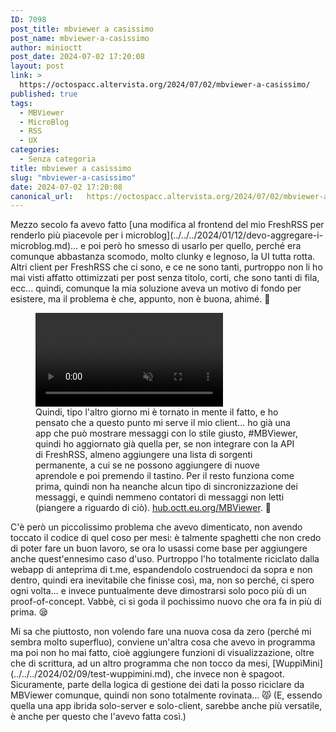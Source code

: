 ```yaml
---
ID: 7098
post_title: mbviewer a casissimo
post_name: mbviewer-a-casissimo
author: minioctt
post_date: 2024-07-02 17:20:08
layout: post
link: >
  https://octospacc.altervista.org/2024/07/02/mbviewer-a-casissimo/
published: true
tags:
  - MBViewer
  - MicroBlog
  - RSS
  - UX
categories:
  - Senza categoria
title: mbviewer a casissimo
slug: "mbviewer-a-casissimo"
date: 2024-07-02 17:20:08
canonical_url:   https://octospacc.altervista.org/2024/07/02/mbviewer-a-casissimo/
---
```

<!-- wp:paragraph -->
<p markdown="1">Mezzo secolo fa avevo fatto [una modifica al frontend del mio FreshRSS per renderlo più piacevole per i microblog](../../../2024/01/12/devo-aggregare-i-microblog.md)... e poi però ho smesso di usarlo per quello, perché era comunque abbastanza scomodo, molto clunky e legnoso, la UI tutta rotta. Altri client per FreshRSS che ci sono, e ce ne sono tanti, purtroppo non li ho mai visti affatto ottimizzati per post senza titolo, corti, che sono tanti di fila, ecc... quindi, comunque la mia soluzione aveva un motivo di fondo per esistere, ma il problema è che, appunto, non è buona, ahimé. 🥴️</p>
<!-- /wp:paragraph -->

<!-- wp:paragraph -->
<p markdown="1"></p>
<!-- /wp:paragraph -->

<!-- wp:video {"id":7123} -->
<figure class="wp-block-video"><video controls loop muted src="https://octospacc.github.io/microblog-mirror/assets/uploads/2024/07/simplescreenrecorder-2024-07-02_16.29.02.mp4"></video><figcaption class="wp-element-caption">Quindi, tipo l'altro giorno mi è tornato in mente il fatto, e ho pensato che a questo punto mi serve il mio client... ho già una app che può mostrare messaggi con lo stile giusto, #MBViewer, quindi ho aggiornato già quella per, se non integrare con la API di FreshRSS, almeno aggiungere una lista di sorgenti permanente, a cui se ne possono aggiungere di nuove aprendole e poi premendo il tastino. Per il resto funziona come prima, quindi non ha neanche alcun tipo di sincronizzazione dei messaggi, e quindi nemmeno contatori di messaggi non letti (piangere a riguardo di ciò). <a href="https://hub.octt.eu.org/MBViewer/">hub.octt.eu.org/MBViewer</a>. 🤗️</figcaption></figure>
<!-- /wp:video -->

<!-- wp:paragraph -->
<p markdown="1"></p>
<!-- /wp:paragraph -->

<!-- wp:paragraph -->
<p markdown="1">C'è però un piccolissimo problema che avevo dimenticato, non avendo toccato il codice di quel coso per mesi: è talmente spaghetti che non credo di poter fare un buon lavoro, se ora lo usassi come base per aggiungere anche quest'ennesimo caso d'uso. Purtroppo l'ho totalmente riciclato dalla webapp di anteprima di t.me, espandendolo costruendoci da sopra e non dentro, quindi era inevitabile che finisse così, ma, non so perché, ci spero ogni volta... e invece puntualmente deve dimostrarsi solo poco più di un proof-of-concept. Vabbè, ci si goda il pochissimo nuovo che ora fa in più di prima. 😪️</p>
<!-- /wp:paragraph -->

<!-- wp:paragraph -->
<p markdown="1">Mi sa che piuttosto, non volendo fare una nuova cosa da zero (perché mi sembra molto superfluo), conviene un'altra cosa che avevo in programma ma poi non ho mai fatto, cioè aggiungere funzioni di visualizzazione, oltre che di scrittura, ad un altro programma che non tocco da mesi, [WuppìMini](../../../2024/02/09/test-wuppimini.md), che invece non è spagoot. Sicuramente, parte della logica di gestione dei dati la posso riciclare da MBViewer comunque, quindi non sono totalmente rovinata... 😾️ (E, essendo quella una app ibrida solo-server e solo-client, sarebbe anche più versatile, è anche per questo che l'avevo fatta così.)</p>
<!-- /wp:paragraph -->